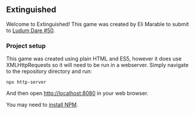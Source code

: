 ## Extinguished

Welcome to Extinguished! This game was created by Eli Marable to submit to [Ludum Dare #50](https://ldjam.com/).

### Project setup

This game was created using plain HTML and ES5, however it does use XMLHttpRequests so it will need to be run
in a webserver. Simply navigate to the repository directory and run:

```
npx http-server
```

And then open <http://localhost:8080> in your web browser.

You may need to [install NPM](https://docs.npmjs.com/downloading-and-installing-node-js-and-npm).